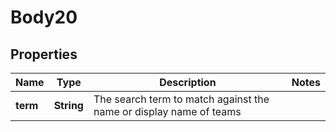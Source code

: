 
# Body20

## Properties
Name | Type | Description | Notes
------------ | ------------- | ------------- | -------------
**term** | **String** | The search term to match against the name or display name of teams | 



